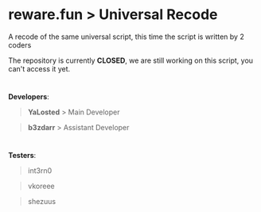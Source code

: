 # reware.fun > Universal Recode

A recode of the same universal script, this time the script is written by 2 coders  

The repository is currently **CLOSED**, we are still working on this script, you can't access it yet.


#
**Developers**:

> **YaLosted** > Main Developer

> **b3zdarr** > Assistant Developer 

#
**Testers**:

> int3rn0

> vkoreee

> shezuus
